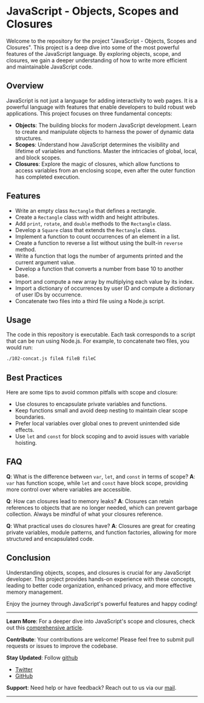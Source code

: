 # JavaScript - Objects, Scopes and Closures

Welcome to the repository for the project "JavaScript - Objects, Scopes and Closures". This project is a deep dive into some of the most powerful features of the JavaScript language. By exploring objects, scope, and closures, we gain a deeper understanding of how to write more efficient and maintainable JavaScript code.

## Overview

JavaScript is not just a language for adding interactivity to web pages. It is a powerful language with features that enable developers to build robust web applications. This project focuses on three fundamental concepts:

- **Objects**: The building blocks for modern JavaScript development. Learn to create and manipulate objects to harness the power of dynamic data structures.
- **Scopes**: Understand how JavaScript determines the visibility and lifetime of variables and functions. Master the intricacies of global, local, and block scopes.
- **Closures**: Explore the magic of closures, which allow functions to access variables from an enclosing scope, even after the outer function has completed execution.

## Features

- Write an empty class `Rectangle` that defines a rectangle.
- Create a `Rectangle` class with width and height attributes.
- Add `print`, `rotate`, and `double` methods to the `Rectangle` class.
- Develop a `Square` class that extends the `Rectangle` class.
- Implement a function to count occurrences of an element in a list.
- Create a function to reverse a list without using the built-in `reverse` method.
- Write a function that logs the number of arguments printed and the current argument value.
- Develop a function that converts a number from base 10 to another base.
- Import and compute a new array by multiplying each value by its index.
- Import a dictionary of occurrences by user ID and compute a dictionary of user IDs by occurrence.
- Concatenate two files into a third file using a Node.js script.

## Usage

The code in this repository is executable. Each task corresponds to a script that can be run using Node.js. For example, to concatenate two files, you would run:

```bash
./102-concat.js fileA fileB fileC
```

## Best Practices

Here are some tips to avoid common pitfalls with scope and closure:

- Use closures to encapsulate private variables and functions.
- Keep functions small and avoid deep nesting to maintain clear scope boundaries.
- Prefer local variables over global ones to prevent unintended side effects.
- Use `let` and `const` for block scoping and to avoid issues with variable hoisting.

## FAQ

**Q**: What is the difference between `var`, `let`, and `const` in terms of scope?
**A**: `var` has function scope, while `let` and `const` have block scope, providing more control over where variables are accessible.

**Q**: How can closures lead to memory leaks?
**A**: Closures can retain references to objects that are no longer needed, which can prevent garbage collection. Always be mindful of what your closures reference.

**Q**: What practical uses do closures have?
**A**: Closures are great for creating private variables, module patterns, and function factories, allowing for more structured and encapsulated code.

## Conclusion

Understanding objects, scopes, and closures is crucial for any JavaScript developer. This project provides hands-on experience with these concepts, leading to better code organization, enhanced privacy, and more effective memory management.

Enjoy the journey through JavaScript's powerful features and happy coding!

---

**Learn More**: For a deeper dive into JavaScript's scope and closures, check out this [comprehensive article](https://codedamn.com/news/javascript/javascript-scope-and-closure-issues).


**Contribute**: Your contributions are welcome! Please feel free to submit pull requests or issues to improve the codebase.

**Stay Updated**: Follow [github](https://github.com/Israelshecktar)

- [Twitter](https://twitter.com/shecktar5)
- [GitHub](https://github.com/Israelshecktar)

**Support**: Need help or have feedback? Reach out to us via our [mail](iamshecktar1996@gmail.com).

---

